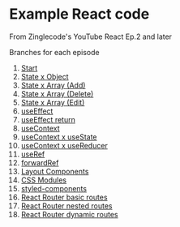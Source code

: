 # Example React code

From Zinglecode's YouTube React Ep.2 and later

Branches for each episode

1. [Start](https://github.com/potchangelo/react-just-react/tree/01-start)
2. [State x Object](https://github.com/potchangelo/react-just-react/tree/02-state-x-object)
3. [State x Array (Add)](https://github.com/potchangelo/react-just-react/tree/03-state-x-array-01)
4. [State x Array (Delete)](https://github.com/potchangelo/react-just-react/tree/04-state-x-array-02)
5. [State x Array (Edit)](https://github.com/potchangelo/react-just-react/tree/05-state-x-array-03)
6. [useEffect](https://github.com/potchangelo/react-just-react/tree/06-effect)
7. [useEffect return](https://github.com/potchangelo/react-just-react/tree/07-effect-return)
8. [useContext](https://github.com/potchangelo/react-just-react/tree/08-context)
9. [useContext x useState](https://github.com/potchangelo/react-just-react/tree/09-context-state)
10. [useContext x useReducer](https://github.com/potchangelo/react-just-react/tree/10-context-reducer)
11. [useRef](https://github.com/potchangelo/react-just-react/tree/11-ref)
12. [forwardRef](https://github.com/potchangelo/react-just-react/tree/12-forward-ref)
13. [Layout Components](https://github.com/potchangelo/react-just-react/tree/13-layout-components)
14. [CSS Modules](https://github.com/potchangelo/react-just-react/tree/14-css-modules)
15. [styled-components](https://github.com/potchangelo/react-just-react/tree/15-styled-components)
16. [React Router basic routes](https://github.com/potchangelo/react-just-react/tree/16-react-router)
17. [React Router nested routes](https://github.com/potchangelo/react-just-react/tree/17-react-router-nested)
18. [React Router dynamic routes](https://github.com/potchangelo/react-just-react/tree/18-react-router-dynamic)

